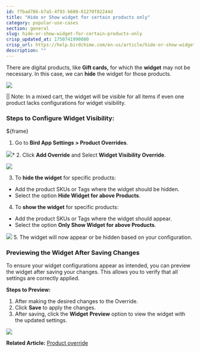 ```yaml
---
id: ffbad786-b7a5-4f93-b600-61270f82244d
title: "Hide or Show widget for certain products only"
category: popular-use-cases
section: general
slug: hide-or-show-widget-for-certain-products-only
crisp_updated_at: 1750741990000
crisp_url: https://help.birdchime.com/en-us/article/hide-or-show-widget-for-certain-products-only-14nf3pv/
description: ""
---
```


There are digital products, like **Gift cards,** for which the **widget** may not be necessary. In this case, we can **hide** the widget for those products.

![](https://storage.crisp.chat/users/helpdesk/website/ca826b447482b000/giftcardhide_1xarlpy.png)

|| Note: In a mixed cart, the widget will be visible for all items if even one product lacks configurations for widget visibility.

### Steps to Configure Widget Visibility:

${frame}[](https://www.youtube.com/embed/OdQ7x68-iww) 
1. Go to **Bird App Settings > Product Overrides**.

![](https://storage.crisp.chat/users/helpdesk/website/ca826b447482b000/screenshot-2025-01-05-at-21459_128kql0.png)*
2. Click **Add Override** and Select **Widget Visibility Override**.

![](https://storage.crisp.chat/users/helpdesk/website/ca826b447482b000/screenshot-2025-01-21-172731_gdkhvy.png)

3. To **hide the widget** for specific products:
* Add the product SKUs or Tags where the widget should be hidden.
* Select the option **Hide Widget for above Products**.

4. To **show the widget** for specific products:
* Add the product SKUs or Tags where the widget should appear.
* Select the option **Only Show Widget for above Products**.

![](https://storage.crisp.chat/users/helpdesk/website/ca826b447482b000/visibility-override-last-image_9ogm17.png)
5. The widget will now appear or be hidden based on your configuration.

### Previewing the Widget After Saving Changes

To ensure your widget configurations appear as intended, you can preview the widget after saving your changes. This allows you to verify that all settings are correctly applied.

**Steps to Preview:**

1. After making the desired changes to the Override.
2. Click **Save** to apply the changes.
3. After saving, click the **Widget** **Preview** option to view the widget with the updated settings.

![](https://storage.crisp.chat/users/helpdesk/website/-/c/a/8/2/ca826b447482b000/screenshot-2025-06-04-at-11365_1foxsqn.png)

**Related Article:** [Product override](https://help.birdchime.com/en-us/article/product-override-g2yfl9/?bust=1709814702246)
